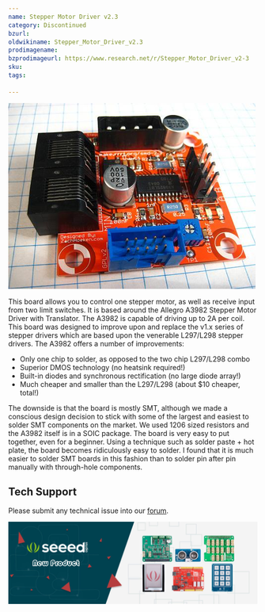 ```yaml
---
name: Stepper Motor Driver v2.3‏‎
category: Discontinued
bzurl:
oldwikiname: Stepper_Motor_Driver_v2.3‏‎
prodimagename:
bzprodimageurl: https://www.research.net/r/Stepper_Motor_Driver_v2-3
sku:
tags:

---
```


![](https://github.com/SeeedDocument/Stepper_Motor_Driver_v2.3/raw/master/img/Steperdriver.jpg)

This board allows you to control one stepper motor, as well as receive input from two limit switches. It is based around the Allegro A3982 Stepper Motor Driver with Translator. The A3982 is capable of driving up to 2A per coil. This board was designed to improve upon and replace the v1.x series of stepper drivers which are based upon the venerable L297/L298 stepper drivers. The A3982 offers a number of improvements:

* Only one chip to solder, as opposed to the two chip L297/L298 combo
* Superior DMOS technology (no heatsink required!)
* Built-in diodes and synchronous rectification (no large diode array!)
* Much cheaper and smaller than the L297/L298 (about $10 cheaper, total!)

The downside is that the board is mostly SMT, although we made a conscious design decision to stick with some of the largest and easiest to solder SMT components on the market. We used 1206 sized resistors and the A3982 itself is in a SOIC package. The board is very easy to put together, even for a beginner. Using a technique such as solder paste + hot plate, the board becomes ridiculously easy to solder. I found that it is much easier to solder SMT boards in this fashion than to solder pin after pin manually with through-hole components.

## Tech Support
Please submit any technical issue into our [forum](http://forum.seeedstudio.com/). <br /><p style="text-align:center"><a href="https://www.seeedstudio.com/act-4.html" target="_blank"><img src="https://github.com/SeeedDocument/Wiki_Banner/raw/master/new_product.jpg" /></a></p>